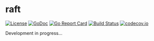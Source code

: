 # raft

[![License](https://img.shields.io/badge/License-Apache%202.0-blue.svg)](https://opensource.org/licenses/Apache-2.0) 
[![GoDoc](https://godoc.org/github.com/santhosh-tekuri/raft?status.svg)](https://godoc.org/github.com/santhosh-tekuri/raft)
[![Go Report Card](https://goreportcard.com/badge/github.com/santhosh-tekuri/raft)](https://goreportcard.com/report/github.com/santhosh-tekuri/raft)
[![Build Status](https://travis-ci.org/santhosh-tekuri/raft.svg?branch=master)](https://travis-ci.org/santhosh-tekuri/raft) 
[![codecov.io](https://codecov.io/github/santhosh-tekuri/raft/coverage.svg?branch=master)](https://codecov.io/github/santhosh-tekuri/raft?branch=master)

Development in progress...
